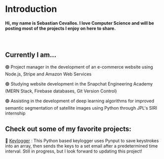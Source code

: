 # Introduction

#### Hi, my name is Sebastian Cevallos. I love Computer Science and will be posting most of the projects I enjoy on here to share.
<br>

## Currently I am...

🟢 Project manager in the development of an e-commerce website using Node.js, Stripe and Amazon Web Services

🟢 Studying website development in the Snapchat Engineering Academy (MERN Stack, Firebase databases, Git Version Control)

🟢 Assisting in the development of deep learning algorithms for improved semantic segmentation of satellite images using Python through JPL's SIRI internship


## Check out some of my favorite projects:

💚 [Keylogger](https://github.com/Sebastian-git/KeyLogger) : This Python based keylogger uses Pynput to save keystrokes into an array, then sends the keys to a set email after a predetermined time interval. Still in progress, but I look forward to updating this project!
